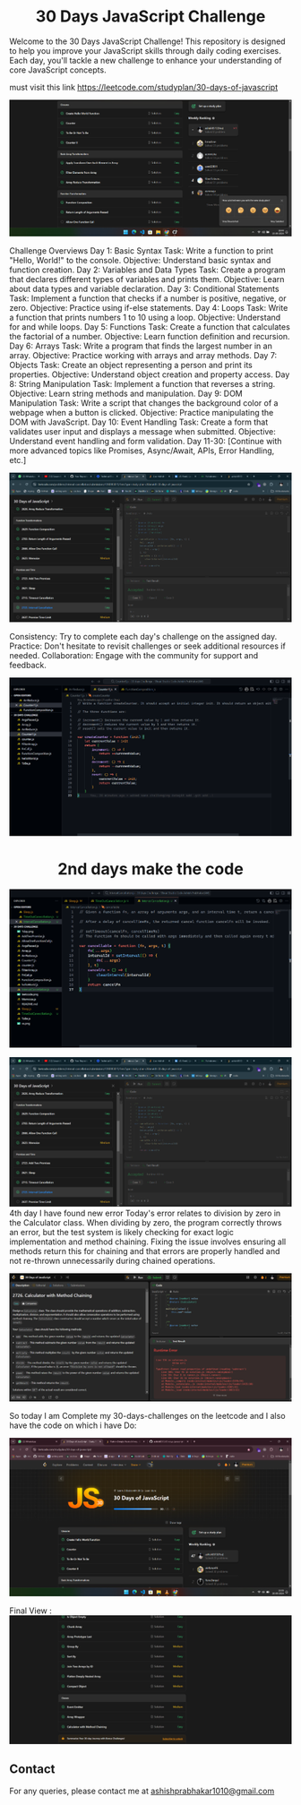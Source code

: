 <p align="center"><h1 font="10rem" align="center">30 Days JavaScript Challenge</h1>
Welcome to the 30 Days JavaScript Challenge! This repository is designed to help you improve your JavaScript skills through daily coding exercises. Each day, you'll tackle a new challenge to enhance your understanding of core JavaScript concepts.

must visit this link https://leetcode.com/studyplan/30-days-of-javascript

![First loading Page](https://github.com/ashish8513/30-days-javascript-leetCode-challenges/blob/main/1day.png)

Challenge Overviews
Day 1: Basic Syntax
Task: Write a function to print "Hello, World!" to the console.
Objective: Understand basic syntax and function creation.
Day 2: Variables and Data Types
Task: Create a program that declares different types of variables and prints them.
Objective: Learn about data types and variable declaration.
Day 3: Conditional Statements
Task: Implement a function that checks if a number is positive, negative, or zero.
Objective: Practice using if-else statements.
Day 4: Loops
Task: Write a function that prints numbers 1 to 10 using a loop.
Objective: Understand for and while loops.
Day 5: Functions
Task: Create a function that calculates the factorial of a number.
Objective: Learn function definition and recursion.
Day 6: Arrays
Task: Write a program that finds the largest number in an array.
Objective: Practice working with arrays and array methods.
Day 7: Objects
Task: Create an object representing a person and print its properties.
Objective: Understand object creation and property access.
Day 8: String Manipulation
Task: Implement a function that reverses a string.
Objective: Learn string methods and manipulation.
Day 9: DOM Manipulation
Task: Write a script that changes the background color of a webpage when a button is clicked.
Objective: Practice manipulating the DOM with JavaScript.
Day 10: Event Handling
Task: Create a form that validates user input and displays a message when submitted.
Objective: Understand event handling and form validation.
Day 11-30: [Continue with more advanced topics like Promises, Async/Await, APIs, Error Handling, etc.]


![First loading Page](https://github.com/ashish8513/30-days-javascript-leetCode-challenges/blob/main/leetcode.png)

Consistency: Try to complete each day's challenge on the assigned day.
Practice: Don't hesitate to revisit challenges or seek additional resources if needed.
Collaboration: Engage with the community for support and feedback.

<p align="center">
  <img src="https://github.com/ashish8513/30-days-javascript-leetCode-challenges/blob/main/vs.png" alt="Visual Studio" width="600"/>
</p>
  <h1 align="center">2nd days make the code</h1>
<p align="center">
  <img src="https://github.com/ashish8513/30-days-javascript-leetCode-challenges/blob/main/2nd%20days.png" alt="Visual Studio" width="600"/>
</p>

![Second loading Page](https://github.com/ashish8513/30-days-javascript-leetCode-challenges/blob/main/30%20png.png)
4th day I have found new error 
Today's error relates to division by zero in the Calculator class. When dividing by zero, the program correctly throws an error, but the test system is likely checking for exact logic implementation and method chaining. Fixing the issue involves ensuring all methods return this for chaining and that errors are properly handled and not re-thrown unnecessarily during chained operations.
<p align="center">
  <img src="https://github.com/ashish8513/30-days-javascript-leetCode-challenges/blob/main/erroe.png" alt="Visual Studio" width="600"/>
</p>

So today I am Complete my 30-days-challenges on the leetcode and I also have the code on which i have Do:
<p align="center">
  <img src="https://github.com/ashish8513/30-days-javascript-leetCode-challenges/blob/main/Screenshot%202024-09-20%20155508.png" alt="Visual Studio" width="600"/>
</p>

Final View :![last Page ](https://github.com/ashish8513/30-days-javascript-leetCode-challenges/blob/main/All%20complete.png)

 ## Contact

For any queries, please contact me at [ashishprabhakar1010@gmail.com](mailto:ashishprabhakar1010@gmail.com)

